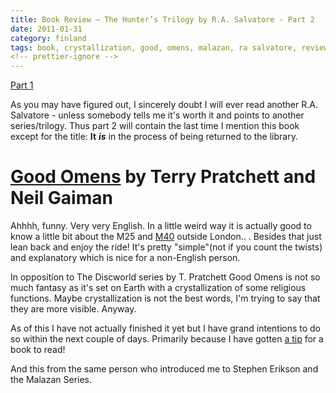 ```yaml
---
title: Book Review – The Hunter’s Trilogy by R.A. Salvatore - Part 2
date: 2011-01-31
category: finland
tags: book, crystallization, good, omens, malazan, ra salvatore, review, stephen, erikson, terry, pratchett
<!-- prettier-ignore -->
---
```


[Part 1](https://www.guldmyr.com/book-review-the-hunters-trilogy-by-r-a-salvatore/ "PART 1")

As you may have figured out, I sincerely doubt I will ever read another R.A. Salvatore - unless somebody tells me it's worth it and points to another series/trilogy. Thus part 2 will contain the last time I mention this book except for the title: **It** _**is**_ in the process of being returned to the library.

# [Good Omens](http://en.wikipedia.org/wiki/Good_Omens "good omens wiki") by Terry Pratchett and Neil Gaiman

Ahhhh, funny. Very very English. In a little weird way it is actually good to know a little bit about the M25 and [M40](http://en.wikipedia.org/wiki/M40_motorway "M40 - London") outside London.. . Besides that just lean back and enjoy the ride! It's pretty "simple"(not if you count the twists) and explanatory which is nice for a non-English person.

In opposition to The Discworld series by T. Pratchett Good Omens is not so much fantasy as it's set on Earth with a crystallization of some religious functions. Maybe crystallization is not the best words, I'm trying to say that they are more visible. Anyway.

As of this I have not actually finished it yet but I have grand intentions to do so within the next couple of days. Primarily because I have gotten [a tip](http://en.wikipedia.org/wiki/A_Dance_with_Dragons "dance with dragons / george rr marin") for a book to read!

And this from the same person who introduced me to Stephen Erikson and the Malazan Series.
